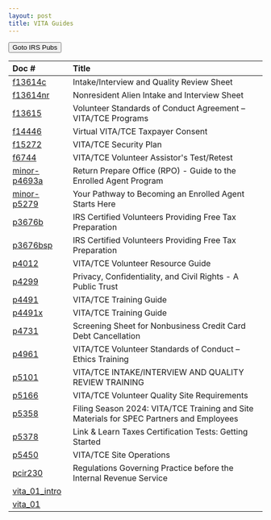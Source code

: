 ```yaml
---
layout: post
title: VITA Guides
---
```


<script> function button1() { window.open(https://www.irs.gov/forms-pubs); } </script>
<button onclick="button1()">Goto IRS Pubs</button>

| Doc # | Title |
|:--|:--|
| [f13614c](/ea/others/view.f13614c) | Intake/Interview and Quality Review Sheet |
| [f13614nr](/ea/others/view.f13614nr) | Nonresident Alien Intake and Interview Sheet |
| [f13615](/ea/others/view.f13615) | Volunteer Standards of Conduct Agreement – VITA/TCE Programs |
| [f14446](/ea/others/view.f14446) | Virtual VITA/TCE Taxpayer Consent |
| [f15272](/ea/others/view.f15272) | VITA/TCE Security Plan |
| [f6744](/ea/others/view.f6744) | VITA/TCE Volunteer Assistor's Test/Retest |
| [minor-p4693a](/ea/others/view.minor-p4693a) | Return Prepare Office (RPO) - Guide to the Enrolled Agent Program |
| [minor-p5279](/ea/others/view.minor-p5279) | Your Pathway to Becoming an Enrolled Agent Starts Here |
| [p3676b](/ea/others/view.p3676b) | IRS Certified Volunteers Providing Free Tax Preparation |
| [p3676bsp](/ea/others/view.p3676bsp) | IRS Certified Volunteers Providing Free Tax Preparation |
| [p4012](/ea/others/view.p4012) | VITA/TCE Volunteer Resource Guide |
| [p4299](/ea/others/view.p4299) | Privacy, Confidentiality, and Civil Rights - A Public Trust |
| [p4491](/ea/others/view.p4491) | VITA/TCE Training Guide |
| [p4491x](/ea/others/view.p4491x) | VITA/TCE Training Guide |
| [p4731](/ea/others/view.p4731) | Screening Sheet for Nonbusiness Credit Card Debt Cancellation |
| [p4961](/ea/others/view.p4961) | VITA/TCE Volunteer Standards of Conduct – Ethics Training |
| [p5101](/ea/others/view.p5101) | VITA/TCE INTAKE/INTERVIEW AND QUALITY REVIEW TRAINING |
| [p5166](/ea/others/view.p5166) | VITA/TCE Volunteer Quality Site Requirements |
| [p5358](/ea/others/view.p5358) | Filing Season 2024: VITA/TCE Training and Site Materials for SPEC Partners and Employees |
| [p5378](/ea/others/view.p5378) | Link & Learn Taxes Certification Tests: Getting Started |
| [p5450](/ea/others/view.p5450) | VITA/TCE Site Operations |
| [pcir230](/ea/others/view.pcir230) | Regulations Governing Practice before the Internal Revenue Service |
| [vita_01_intro](/ea/others/view.vita_01_intro) |  |
| [vita_01](/ea/others/view.vita_01) |  |

